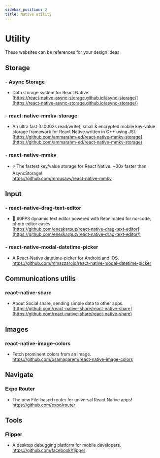 ```yaml
---
sidebar_position: 2
title: Native utility
---
```


# Utility

These websites can be references for your design ideas 

## Storage
### - Async Storage
- Data storage system for React Native.    
[https://react-native-async-storage.github.io/async-storage/](https://react-native-async-storage.github.io/async-storage/)      

### - react-native-mmkv-storage
- An ultra fast (0.0002s read/write), small & encrypted mobile key-value storage framework for React Native written in C++ using JSI.      
[https://github.com/ammarahm-ed/react-native-mmkv-storage](https://github.com/ammarahm-ed/react-native-mmkv-storage)   

### - react-native-mmkv  
- ⚡️ The fastest key/value storage for React Native. ~30x faster than AsyncStorage!          
https://github.com/mrousavy/react-native-mmkv     


## Input
### - react-native-drag-text-editor
- 📝 60FPS dynamic text editor powered with Reanimated for no-code, photo editor cases.     
[https://github.com/eneskarpuz/react-native-drag-text-editor](https://github.com/eneskarpuz/react-native-drag-text-editor/)   

### - react-native-modal-datetime-picker
- A React-Native datetime-picker for Android and iOS.       
https://github.com/mmazzarolo/react-native-modal-datetime-picker     


## Communications utilis  
### react-native-share    
- About Social share, sending simple data to other apps.        
[https://github.com/react-native-share/react-native-share](https://github.com/react-native-share/react-native-share) 


## Images  
### react-native-image-colors    
- Fetch prominent colors from an image.          
https://github.com/osamaqarem/react-native-image-colors      


## Navigate   
### Expo Router   
- The new File-based router for universal React Native apps!  
https://github.com/expo/router  

## Tools   
### Flipper     
- A desktop debugging platform for mobile developers.    
https://github.com/facebook/flipper  